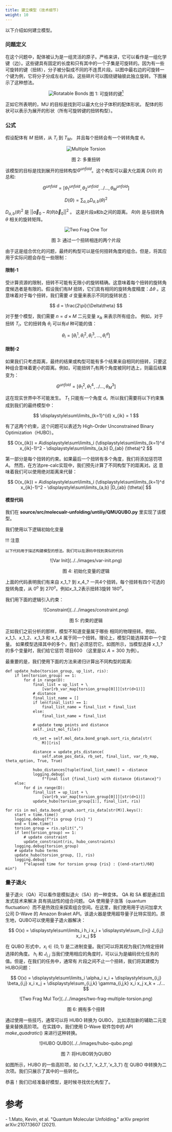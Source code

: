 ```yaml
---
title: 建立模型 (技术细节)
weight: 10
---
```


以下介绍如何建立模型。

### 问题定义 

在这个问题中，配体被认为是一组灵活的原子。严格来讲，它可以看作是一组化学键（边）。这些键具有固定的长度和只有其中的一个子集是可旋转的。因为有一些可旋转的键（扭转），分子被分裂成不同的不连贯片段。以图中最右边的可旋转一个键为例，它将分子分成左右片段。这些碎片可以围绕键轴彼此独立旋转。下图展示了这种想法。

<center>

 ![Rotatable Bonds](../../images/rotatable-bonds.png)
 图 1: 可旋转的键[<sup>1</sup>](#qmu-paper)
 
 </center>

正如它所表明的，MU 的目标是找到可以最大化分子体积的配体形状。
配体的形状可以表示为展开的形状（所有可旋转键的扭转构型）。

### 公式

假设配体有 $M$ 扭转，从 $T_i$ 到 $T_M$，
并且每个扭转会有一个转转角度 $\theta$。

<center>

![Multiple Torsion](../../images/multiple-torsion.png)

图 2: 多重扭转


</center>


该模型的目标是找到展开的扭转构型${\Theta}^{unfold}$。这个构型可以最大化距离 $D(\Theta)$ 的总和:

$$ {\Theta}^{unfold} = [\theta^{unfold}_1,  \theta^{unfold}_2, ../..., \theta^{unfold}_M] $$

$$ D(\Theta) = \sum_{a,b}D_{a,b}(\theta)^2 $$


$D_{a,b}(\theta)^2$ 是 $|| \overrightarrow{a}_0 - R(\theta)\overrightarrow{b}_0||^2$ 。
这是片段a和b之间的距离。 $R(\theta)$ 是与扭转角
$\theta$ 相关的旋转矩阵。

<center>

![Two Frag One Tor](../../images/two-frag-one-torsion.png)

图 3: 通过一个扭转相连的两个片段

</center>

由于这是组合优化的问题，最终的构型可以是任何扭转角度的组合。但是，将其应用于实际问题会存在一些限制：

#### 限制-1

受计算资源的限制，扭转不可能有无限小的旋转精确。这意味着每个扭转的旋转角度候选者是有限的。假设我们有$M$ 扭转，它们具有相同的旋转角度精度：$\Delta\theta$ 。这意味着对于每个扭转，我们需要 $d$ 变量来表示不同的旋转状态：

$$ d = \frac{2\pi}{\Delta\theta} $$

对于整个模型，我们需要 $n = d \times M$ 二元变量 $x_{ik}$ 来表示所有组合。
例如，对于扭转 $T_i$，它的扭转角 $\theta_i$ 可以有$d$ 种可能的值：

$$ \theta_i = [\theta_i^1,\theta_i^2,\theta_i^3, ..., \theta_i^d] $$

#### 限制-2


如果我们只考虑距离，最终的结果或构型可能有多个结果来自相同的扭转，只要这种组合意味着更小的距离。例如，可能扭转$T_1$有两个角度被同时选上，则最后结果变为：

$$ {\Theta}^{unfold} = [\theta^2_1,  \theta^4_1, ../..., \theta^3_M] $$

这在现实世界中不可能发生。 $T_1$ 只能有一个角度 $d$。所以我们需要将以下约束集成到我们的最终模型中：

$$ \displaystyle\sum\limits_{k=1}^{d} x_{ik} = 1 $$

有了这两个约束，这个问题可以表述为 High-Order Unconstrained Binary Optimization（HUBO）。

$$ O(x_{ik}) = A\displaystyle\sum\limits_i (\displaystyle\sum\limits_{k=1}^d x_{ik}-1)^2 - \displaystyle\sum\limits_{a,b} D_{ab} (\theta)^2 $$

第一部分是每个扭转的约束。如果最后一个扭转有多个角度，我们将添加惩罚项$A$。
然而，在方法pre-calc实现中，我们预先计算了不同构型下的距离对。这
意味着我们可以使用绝对距离来代替：

$$ O(x_{ik}) = A\displaystyle\sum\limits_i (\displaystyle\sum\limits_{k=1}^d x_{ik}-1)^2 - \displaystyle\sum\limits_{a,b} |D_{ab} (\theta)| $$

#### 模型代码
我们在 **source/src/molecualr-unfolding/untiliy/QMUQUBO.py** 里实现了该模型。

我们使用以下逻辑初始化变量

!!! 注意

    以下代码用于描述构建模型的想法。我们可以在源码中找到类似的代码

<center>
![Var Init](../../images/var-init.png)

图 4: 初始化变量的逻辑
</center>

上面的代码表明我们有来自 $x\_1\_?$ 
到 $x\_4\_?$ 一共4个扭转。每个扭转有四个可选的旋转角度，从 $0^o$ 到
$270^o$。例如$x\_3\_2$表示扭转3旋转
$180^o$。


我们用下面的逻辑引入约束：

<center>
![Constraint](../../images/constraint.png)

图 5: 约束的逻辑
</center>

正如我们之前分析的那样，模型不知道变量属于哪些
相同的物理扭转。例如，$x\_1\_1$、$x\_1\_2$、$x\_1\_3$
和 $x\_1\_4$ 属于同一个扭转。理论上，模型只能选择其中一个变量。
如果模型选择其中的多个，我们
必须惩罚它。如图所示，当模型选择
$x\_1\_?$ 的多个变量时，我们给它惩罚
项目$600$ （这里是以 $A=300$ 为例）。

最重要的是，我们使用下面的方法来递归计算出不同构型的距离:

```
def update_hubo(torsion_group, up_list, ris):
    if len(torsion_group) == 1:
        for d in range(D):
            final_list = up_list + \
                [var[rb_var_map[torsion_group[0]]][str(d+1)]]
            # distance
            final_list_name = []
            if len(final_list) == 1:
                final_list_name = final_list + final_list
            else:
                final_list_name = final_list

            # update temp points and distance
            self._init_mol_file()

            rb_set = self.mol_data.bond_graph.sort_ris_data[str(
                M)][ris]

            distance = update_pts_distance(
                self.atom_pos_data, rb_set, final_list, var_rb_map, theta_option, True, True)

            hubo_distances[tuple(final_list_name)] = -distance
            logging.debug(
                f"final list {final_list} with distance {distance}")
    else:
        for d in range(D):
            final_list = up_list + \
                [var[rb_var_map[torsion_group[0]]][str(d+1)]]
            update_hubo(torsion_group[1:], final_list, ris)

for ris in mol_data.bond_graph.sort_ris_data[str(M)].keys():
    start = time.time()
    logging.debug(f"ris group {ris} ")
    end = time.time()
    torsion_group = ris.split(",")
    if len(torsion_group) == 1:
        # update constraint
        update_constraint(ris, hubo_constraints)
    logging.debug(torsion_group)
    # update hubo terms
    update_hubo(torsion_group, [], ris)
    logging.debug(
        f"elapsed time for torsion group {ris} : {(end-start)/60} min")
```

### 量子退火

量子退火（QA）可以看作是模拟退火（SA）的一种变体。 QA 和 SA 都是通过启发式技术来解决
具有挑战性的组合问题。 QA 使用量子涨落（quantum fluctuation）而不是热效应来探索组合空间。在这里，我们使用用于访问加拿大公司 D-Wave 的 Amazon Braket API。该退火器是使用超导量子比特实现的。原生地，QUBO可以使用量子退火器解决：

$$ O(x) = \displaystyle\sum\limits_i h_i x_i + \displaystyle\sum_{i>j} J_{i,j} x_i x_j $$

在 QUBO 形式中，$x_i \in \{0, 1\}$ 是二进制变量。我们可以将其视为我们为特定扭转选择的角度。 $h_i$ 和 $J_{i,j}$
 当我们使用相应的角度时，可以认为是编码优化任务的值。但是，在我们的任务中，通常有
 片段之间不止一个扭转，我们将其建模为HUBO问题：

$$ O(x) = \displaystyle\sum\limits_i \alpha_i x_i + \displaystyle\sum_{i,j} \beta_{i,j} x_i x_j + \displaystyle\sum_{i,j,k} \gamma_{i,j,k} x_i x_j x_k + ../... $$


<center>
![Two Frag Mul Tor](../../images/two-frag-multiple-torsion.png)

图 6: 拥有多个扭转
</center>

通过使用一些技巧，通常可以将 HUBO 转换为 QUBO，
比如添加新的辅助二元变量来替换高阶项。
在实践中，我们使用 D-Wave 软件包中的 API $make \_ quadratic()$ 来进行这种转换。

<center>
![HUBO QUBO](../../images/hubo-qubo.png)

图 7: 将HUBO转为QUBO
</center>

如图所示，HUBO 的一些高阶项，如 $('x\_1\_1','x\_2\_1','x\_3\_1')$
在 QUBO 中转换为二次项。我们只展示了其中的一些转化。


恭喜！我们已经准备好模型，是时候寻找优化构型了。

# 参考
<div id='qmu-paper'></div>
- 1.Mato, Kevin, et al. "Quantum Molecular Unfolding." arXiv preprint arXiv:2107.13607 (2021).